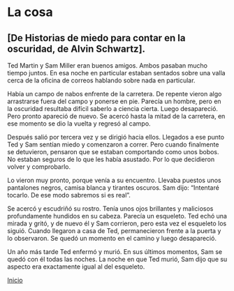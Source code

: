 # La cosa

## [De Historias de miedo para contar en la oscuridad, de Alvin Schwartz].



Ted Martin y Sam Miller eran buenos amigos. Ambos pasaban mucho tiempo juntos. En esa noche en particular estaban sentados sobre una valla cerca de la oficina de correos hablando sobre nada en particular.

Había un campo de nabos enfrente de la carretera. De repente vieron algo arrastrarse fuera del campo y ponerse en pie. Parecía un hombre, pero en la oscuridad resultaba difícil saberlo a ciencia cierta. Luego desapareció. Pero pronto apareció de nuevo. Se acercó hasta la mitad de la carretera, en ese momento se dio la vuelta y regresó al campo.

Después salió por tercera vez y se dirigió hacia ellos. Llegados a ese punto Ted y Sam sentían miedo y comenzaron a correr. Pero cuando finalmente se detuvieron, pensaron que se estaban comportando como unos bobos. No estaban seguros de lo que les había asustado. Por lo que decidieron volver y comprobarlo.

Lo vieron muy pronto, porque venía a su encuentro. Llevaba puestos unos pantalones negros, camisa blanca y tirantes oscuros. Sam dijo: “Intentaré tocarlo. De ese modo sabremos si es real”.

Se acercó y escudriñó su rostro. Tenía unos ojos brillantes y maliciosos profundamente hundidos en su cabeza. Parecía un esqueleto. Ted echó una mirada y gritó, y de nuevo él y Sam corrieron, pero esta vez el esqueleto los siguió. Cuando llegaron a casa de Ted, permanecieron frente a la puerta y lo observaron. Se quedó un momento en el camino y luego desapareció.

Un año más tarde Ted enfermó y murió. En sus últimos momentos, Sam se quedó con él todas las noches. La noche en que Ted murió, Sam dijo que su aspecto era exactamente igual al del esqueleto.

[Inicio](/index.md)